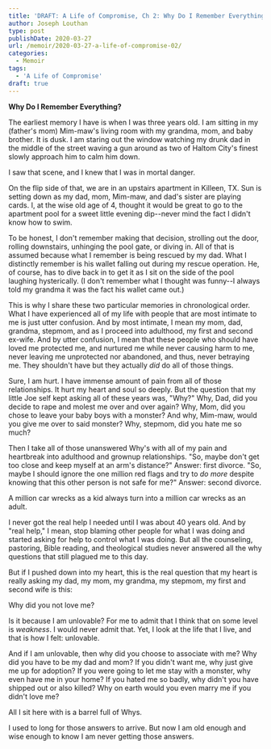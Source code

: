 ```yaml
---
title: 'DRAFT: A Life of Compromise, Ch 2: Why Do I Remember Everything?'
author: Joseph Louthan
type: post
publishDate: 2020-03-27
url: /memoir/2020-03-27-a-life-of-compromise-02/
categories:
  - Memoir
tags:
  - 'A Life of Compromise'
draft: true
---
```


**Why Do I Remember Everything?**

The earliest memory I have is when I was three years old. I am sitting in my (father's mom) Mim-maw's living room with my grandma, mom, and baby brother. It is dusk. I am staring out the window watching my drunk dad in the middle of the street waving a gun around as two of Haltom City's finest slowly approach him to calm him down.

I saw that scene, and I knew that I was in mortal danger.

On the flip side of that, we are in an upstairs apartment in Killeen, TX. Sun is setting down as my dad, mom, Mim-maw, and dad's sister are playing cards. I, at the wise old age of 4, thought it would be great to go to the apartment pool for a sweet little evening dip--never mind the fact I didn't know how to swim.

To be honest, I don't remember making that decision, strolling out the door, rolling downstairs, unhinging the pool gate, or diving in. All of that is assumed because what I remember is being rescued by my dad. What I distinctly remember is his wallet falling out during my rescue operation. He, of course, has to dive back in to get it as I sit on the side of the pool laughing hysterically. (I don't remember what I thought was funny--I always told my grandma it was the fact his wallet came out.)

This is why I share these two particular memories in chronological order. What I have experienced all of my life with people that are most intimate to me is just utter confusion. And by most intimate, I mean my mom, dad, grandma, stepmom, and as I proceed into adulthood, my first and second ex-wife. And by utter confusion, I mean that these people who should have loved me protected me, and nurtured me while never causing harm to me, never leaving me unprotected nor abandoned, and thus, never betraying me. They shouldn't have but they actually *did* do all of those things.

Sure, I am hurt. I have immense amount of pain from all of those relationships. It hurt my heart and soul so deeply. But the question that my little Joe self kept asking all of these years was, "Why?" Why, Dad, did you decide to rape and molest me over and over again? Why, Mom, did you chose to leave your baby boys with a monster? And why, Mim-maw, would you give me over to said monster? Why, stepmom, did you hate me so much?

Then I take all of those unanswered Why's with all of my pain and heartbreak into adulthood and grownup relationships. "So, maybe don't get too close and keep myself at an arm's distance?" Answer: first divorce. "So, maybe I should ignore the one million red flags and try to *do more* despite knowing that this other person is not safe for me?" Answer: second divorce.

A million car wrecks as a kid always turn into a million car wrecks as an adult.

I never got the real help I needed until I was about 40 years old. And by "real help," I mean, stop blaming other people for what I was doing and started asking for help to control what I was doing. But all the counseling, pastoring, Bible reading, and theological studies never answered all the why questions that still plagued me to this day.

But if I pushed down into my heart, this is the real question that my heart is really asking my dad, my mom, my grandma, my stepmom, my first and second wife is this:

Why did you not love me?

Is it because I am unlovable? For me to admit that I think that on some level is *weakness*. I would never admit that. Yet, I look at the life that I live, and that is  how I felt: unlovable.

And if I am unlovable, then why did you choose to associate with me? Why did you have to be my dad and mom? If you didn't want me, why just give me up for adoption? If you were going to let me stay with a monster, why even have me in your home? If you hated me so badly, why didn't you have shipped out or also killed? Why on earth would you even marry me if you didn't love me?

All I sit here with is a barrel full of Whys. 

I used to long for those answers to arrive. But now I am old enough and wise enough to know I am never getting those answers. 